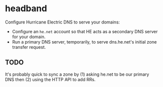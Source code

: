 # headband

Configure Hurricane Electric DNS to serve your domains:

* Configure an `he.net` account so that HE acts as a secondary DNS server for
  your domain.
* Run a primary DNS server, temporarily, to serve dns.he.net's initial zone
  transfer request.

## TODO

It's probably quick to sync a zone by (1) asking he.net to be our primary DNS
then (2) using the HTTP API to add RRs.
